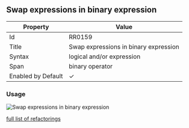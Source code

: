 ## Swap expressions in binary expression

| Property | Value |
| -------- | ----- |
| Id | RR0159 |
| Title | Swap expressions in binary expression |
| Syntax | logical and/or expression |
| Span | binary operator |
| Enabled by Default | &#x2713; |

### Usage

![Swap expressions in binary expression](../../images/refactorings/SwapExpressionsInBinaryExpression.png)

[full list of refactorings](Refactorings.md)